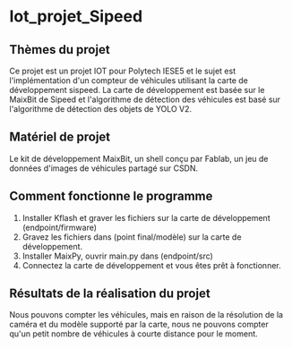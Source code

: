 # Iot_projet_Sipeed
## Thèmes du projet  
Ce projet est un projet IOT pour Polytech IESE5 et le sujet est l'implémentation d'un compteur de véhicules utilisant la carte de développement sispeed. La carte de développement est basée sur le MaixBit de Sipeed et l'algorithme de détection des véhicules est basé sur l'algorithme de détection des objets de YOLO V2.
## Matériel de projet
Le kit de développement MaixBit, un shell conçu par Fablab, un jeu de données d'images de véhicules partagé sur CSDN.
## Comment fonctionne le programme
1. Installer Kflash et graver les fichiers sur la carte de développement (endpoint/firmware)  
2. Gravez les fichiers dans (point final/modèle) sur la carte de développement.
3. Installer MaixPy, ouvrir main.py dans (endpoint/src)
4. Connectez la carte de développement et vous êtes prêt à fonctionner.
## Résultats de la réalisation du projet
Nous pouvons compter les véhicules, mais en raison de la résolution de la caméra et du modèle supporté par la carte, nous ne pouvons compter qu'un petit nombre de véhicules à courte distance pour le moment.